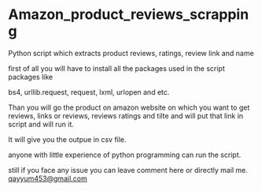 # Amazon_product_reviews_scrapping
Python script which extracts product reviews, ratings, review link and name

first of all you will have to install all the packages used in the script packages like

bs4, urllib.request, request, lxml, urlopen and etc.

Than you will go the product on amazon website on which you want to get reviews, links or reviews, reviews ratings and tilte and 
will put that link in script and will run it.

It will give you the outpue in csv file.

anyone with little experience of python programming can run the script.

still if you face any issue you can leave comment here or directly mail me. qayyum453@gmail.com
